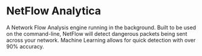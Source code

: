 # NetFlow Analytica
A Network Flow Analysis engine running in the background. Built to be used on the command-line, NetFlow will detect dangerous packets being sent across your network. Machine Learning allows for quick detection with over 90% accuracy.